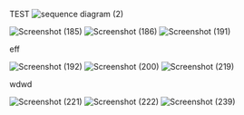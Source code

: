 TEST 
![sequence diagram (2)](https://github.com/user-attachments/assets/b7feaaf3-10da-44fd-abec-956008936cf0)


![Screenshot (185)](https://github.com/user-attachments/assets/b77c0ece-eec7-495c-ae17-0869e607355e)
![Screenshot (186)](https://github.com/user-attachments/assets/a02d9ba8-57f7-4695-9586-a7f1c4547e21)
![Screenshot (191)](https://github.com/user-attachments/assets/d503e61f-32eb-49b0-9d93-b6c4deefd02e)

eff

![Screenshot (192)](https://github.com/user-attachments/assets/15f38d17-12b6-41fa-a755-3808f0c698d7)
![Screenshot (200)](https://github.com/user-attachments/assets/6324a70e-ccbf-4cbe-b922-9060025c2057)
![Screenshot (219)](https://github.com/user-attachments/assets/0f2c3bfd-bec1-4ce6-a6b0-3850f5332d70)

wdwd

![Screenshot (221)](https://github.com/user-attachments/assets/0564b65c-7ecc-40b4-9fa8-af37be704d60)
![Screenshot (222)](https://github.com/user-attachments/assets/0c8bce38-480c-495c-a2ce-4ba276d6166d)
![Screenshot (239)](https://github.com/user-attachments/assets/bc88da52-fd3b-4e48-aeeb-00fa80a1f1cf)
